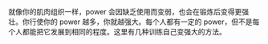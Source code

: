 就像你的肌肉组织一样，power 会因缺乏使用而变弱，也会在锻炼后变得更强壮。你行使你的 power 越多，你就越强大。每个人都有一定的 power，但不是每个人都能把它发展到相同的程度。这里有几种训练自己变强大的方法。

